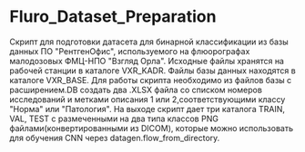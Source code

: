 # Fluro_Dataset_Preparation
Скрипт для подготовки датасета для бинарной классификации из базы данных ПО "РентгенОфис", используемого на флюорографах малодозовых ФМЦ-НПО "Взгляд Орла". Исходные файлы хранятся на рабочей станции в каталоге VXR_KADR. Файлы базы данных находятся в каталоге VXR_BASE. Для работы скрипта необходимо из файлов базы с расширением.DB создать два .XLSX файла со списком номеров исследований и метками описания 1 или 2,соответствующими классу "Норма" или "Патология". На выходе скрипт дает три каталога TRAIN, VAL, TEST с размеченными на два типа классов PNG файлами(конвертированными из DICOM), которые можно использовать для обучения CNN через datagen.flow_from_directory.
